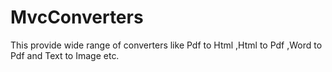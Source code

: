 # MvcConverters
This provide wide range of converters like Pdf to Html ,Html to Pdf ,Word to Pdf and Text to Image etc.
